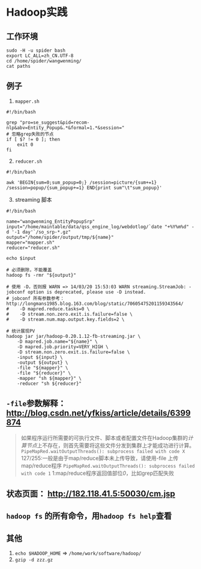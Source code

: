 ---
---

# Hadoop实践

## 工作环境
```
sudo -H -u spider bash
export LC_ALL=zh_CN.UTF-8
cd /home/spider/wangwenming/
cat paths
```

## 例子
1. `mapper.sh`
```
#!/bin/bash

grep "pro=se_suggest&pid=recom-nlp&abv=Entity_Popup&.*&formal=1.*&session="
# 忽略grep失败的节点
if [ $? != 0 ]; then
    exit 0
fi
```

2. `reducer.sh`
```
#!/bin/bash

awk 'BEGIN{sum=0;sum_popup=0;} /session=picture/{sum+=1} /session=popup/{sum_popup+=1} END{print sum"\t"sum_popup}'
```

3. streaming 脚本
```
#!/bin/bash

name="wangwenming_EntityPopupSrp"
input="/home/maintable/data/qss_engine_log/webdotlog/`date "+%Y%m%d" -d '-1 day'`/so_srp-*.gz"
output="/home/spider/output/tmp/${name}"
mapper="mapper.sh"
reducer="reducer.sh"

echo $input

# 必须删除，不能覆盖
hadoop fs -rmr "${output}"

# 使用 -D，否则报 WARN => 14/03/20 15:53:03 WARN streaming.StreamJob: -jobconf option is deprecated, please use -D instead.
# jobconf 所有参数参考： http://longmans1985.blog.163.com/blog/static/70605475201159343564/
#    -D mapred.reduce.tasks=0 \
#    -D stream.non.zero.exit.is.failure=false \
#    -D stream.num.map.output.key.fields=2 \

# 统计展现PV
hadoop jar jar/hadoop-0.20.1.12-fb-streaming.jar \
    -D mapred.job.name="${name}" \
    -D mapred.job.priority=VERY_HIGH \
    -D stream.non.zero.exit.is.failure=false \
    -input ${input} \
    -output ${output} \
    -file "${mapper}" \
    -file "${reducer}" \
    -mapper "sh ${mapper}" \
    -reducer "sh ${reducer}"
```

## `-file`参数解释： http://blog.csdn.net/yfkiss/article/details/6399874
>如果程序运行所需要的可执行文件、脚本或者配置文件在Hadoop集群的*计算节点*上不存在，则首先需要将这些文件分发到集群上才能成功进行计算。
`PipeMapRed.waitOutputThreads(): subprocess failed with code X`
>127/255:一般是由于map/reduce脚本未上传导致，请使用-file 上传map/reduce程序
`PipeMapRed.waitOutputThreads(): subprocess failed with code 1`
>1:map/reduce程序返回值部位*0*，比如grep匹配失败


## 状态页面： http://182.118.41.5:50030/cm.jsp

## `hadoop fs` 的所有命令，用`hadoop fs help`查看

## 其他
1. `echo $HADOOP_HOME` => `/home/work/software/hadoop/`
2. `gzip -d zzz.gz`
